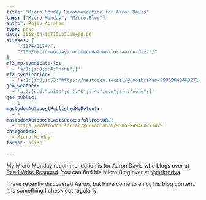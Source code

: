 ```yaml
---
title: "Micro Monday Recommendation for Aaron Davis"
tags: ["Micro Monday", "Micro.Blog"]
author: Rajiv Abraham
type: post
date: 2018-04-16T15:35:18+00:00
aliases: [
    "/1174/1174/",
    "/106/micro-monday-recommendation-for-aaron-davis/"
]
mf2_mp-syndicate-to:
  - 'a:1:{i:0;s:4:"none";}'
mf2_syndication:
  - 'a:1:{i:0;s:53:"https://mastodon.social/@unoabraham/99869849468271479";}'
geo_weather:
  - 'a:2:{s:5:"units";s:1:"C";s:4:"icon";s:4:"none";}'
geo_public:
  - 1
mastodonAutopostPublishedNoRetoot:
  - 1
mastodonAutopostLastSuccessfullPostURL:
  - https://mastodon.social/@unoabraham/99869849468271479
categories:
  - Micro Monday
format: aside

---
```

<p style="text-align: left;">
  My Micro Monday recommendation is for Aaron Davis who blogs over at <a href="https://readwriterespond.com/" target="_blank" rel="noopener">Read Write Respond</a>. You can find his Micro.Blog over at <a href="https://micro.blog/mrkrndvs" target="_blank" rel="noopener">@mrkrndvs</a>.
</p>

<p style="text-align: left;">
  I have recently discovered Aaron, but have come to enjoy his blog content. It is something I check out regularly.
</p>